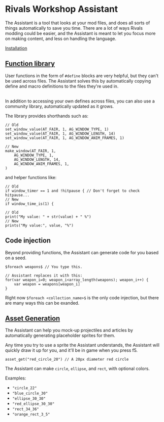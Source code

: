 # Rivals Workshop Assistant

The Assistant is a tool that looks at your mod files, and does all sorts of things automatically to save you time. There
are a lot of ways Rivals modding could be easier, and the Assistant is meant to let you focus more on making content,
and less on handling the language.

[Installation](installation.md)

## [Function library](function_library)

User functions in the form of `#define` blocks are very helpful, but they can't be used across files. The Assistant
solves this by automatically copying define and macro definitions to the files they're used in.

\
In addition to accessing your own defines across files, you can also use a community library, automatically updated as
it grows.

The library provides shorthands such as:

```gml
// Old
set_window_value(AT_FAIR, 1, AG_WINDOW_TYPE, 1)
set_window_value(AT_FAIR, 1, AG_WINDOW_LENGTH, 14)
set_window_value(AT_FAIR, 1, AG_WINDOW_ANIM_FRAMES, 1)

// New
make_window(AT_FAIR, 1, 
    AG_WINDOW_TYPE, 1,
    AG_WINDOW_LENGTH, 14,
    AG_WINDOW_ANIM_FRAMES, 1,
)
```

and helper functions like:

```gml
// Old
if window_timer == 1 and !hitpause { // Don't forget to check hitpause...
// New
if window_time_is(1) {

// Old
print("My value: " + str(value) + " %")
// New
prints("My value:", value, "%")
```

## Code injection

Beyond providing functions, the Assistant can generate code for you based on a seed.

```gml
$foreach weapons$ // You type this.

// Assistant replaces it with this:
for(var weapon_i=0; weapon_i<array_length(weapons); weapon_i++) {
    var weapon = weapons[weapon_i]
}
```

Right now `$foreach <collection_name>$` is the only code injection, but there are many ways this can be exanded.

## [Asset Generation](asset_generation.md)

The Assistant can help you mock-up projectiles and articles by automatically generating placeholder sprites for them.

Any time you try to use a sprite the Assistant understands, the Assistant will quickly draw it up for you, and it'll be
in game when you press f5.

```gml
asset_get("red_circle_20") // A 20px diameter red circle
```

The Assistant can make `circle`, `ellipse`, and `rect`, with optional colors.

Examples:

- `"circle_22"`
- `"blue_circle_30"`
- `"ellipse_30_30"`
- `"red_ellipse_30_30"`
- `"rect_34_36"`
- `"orange_rect_3_5"`
